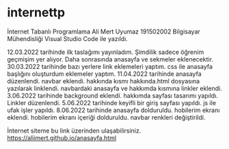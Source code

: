 # internettp
İnternet Tabanlı Programlama
Ali Mert Uyumaz  191502002 Bilgisayar Mühendisliği
Visual Studio Code ile yazıldı.

12.03.2022 tarihinde ilk taslağımı yayınladım. Şimdilik sadece öğrenim geçmişim yer alıyor. Daha sonrasında anasayfa ve sekmeler eklenecektir.
30.03.2022 tarihinde bazı yerlere link eklemeleri yaptım. css ile anasayfa başlığını oluşturdum eklemeler yaptım.
11.04.2022 tarihinde anasayfa düzenlendi. navbar eklendi. hakkında kısmı hakkında.html dosyasına yazılarak linklendi. navbardaki anasayfa ve hakkımda kısmına linkler eklendi.
3.06.2022 tarihinde background eklendi. hakkımda sayfası tasarımı yapıldı. Linkler düzenlendi.
5.06.2022 tarihinde keyifli bir giriş sayfası yapıldı. js ile ufak işler yapıldı.
8.06.2022 tarihinde anasayfa dolduruldu. hobilerim ekranı eklendi. hobilerim ekranı içeriği dolduruldu. navbar renkleri değiştirildi.


İnternet siteme bu link üzerinden ulaşabilirsiniz. https://aliimert.github.io/anasayfa.html
